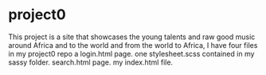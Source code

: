 # project0
This project is a site that showcases the young talents and raw good music around Africa and to the world and from the world to Africa,
I have four files in my project0 repo
a login.html page.
one stylesheet.scss  contained in my sassy folder.
search.html page.
my index.html file.
